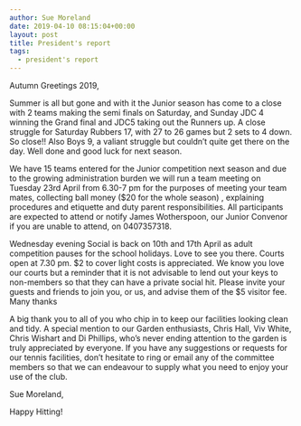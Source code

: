 ```yaml
---
author: Sue Moreland
date: 2019-04-10 08:15:04+00:00
layout: post
title: President's report
tags: 
  - president's report
---
```


Autumn Greetings 2019,  

Summer is all but gone and with it the Junior season has come to a close with 2 teams making the semi finals on Saturday, and Sunday JDC 4 winning the Grand final and JDC5 taking out the Runners up. A close struggle for Saturday Rubbers 17, with 27 to 26 games but 2 sets to 4 down. So close!! Also Boys 9, a valiant struggle but couldn’t quite get there on the day. Well done and good luck for next season.  

We have 15 teams entered for the Junior competition next season and due to the growing administration burden we will run a team meeting on Tuesday 23rd April from 6.30-7 pm for the purposes of meeting your team mates, collecting ball money ($20 for the whole season) , explaining procedures and etiquette and duty parent responsibilities. All participants are expected to attend or notify James Wotherspoon, our Junior Convenor if you are unable to attend, on 0407357318.

Wednesday evening Social is back on 10th and 17th April as adult competition pauses for the school holidays. Love to see you there. Courts open at 7.30 pm. $2 to cover light costs is appreciated. We know you love our courts but a reminder that it is not advisable to lend out your keys to non-members so that they can have a private social hit. Please invite your guests and friends to join you, or us, and advise them of the $5 visitor fee. Many thanks

A big thank you to all of you who chip in to keep our facilities looking clean and tidy. A special mention to our Garden enthusiasts, Chris Hall, Viv White, Chris Wishart and Di Phillips, who’s never ending attention to the garden is truly appreciated by everyone. If you have any suggestions or requests for our tennis facilities, don’t hesitate to ring or email any of the committee members so that we can endeavour to supply what you need to enjoy your use of the club.

Sue Moreland, 

Happy Hitting! 

